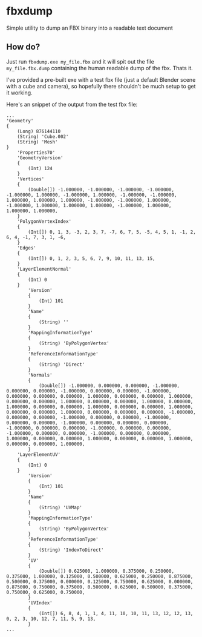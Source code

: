 # fbxdump
Simple utility to dump an FBX binary into a readable text document

## How do?
Just run `fbxdump.exe my_file.fbx` and it will spit out the file `my_file.fbx.dump` containing the human readable dump of the fbx. Thats it.

I've provided a pre-built exe with a test fbx file (just a default Blender scene with a cube and camera), so hopefully there shouldn't be much setup to get it working.

Here's an snippet of the output from the test fbx file:
```
...
'Geometry'
{
	(Long) 876144110
	(String) 'Cube.002'
	(String) 'Mesh'
}
	'Properties70'
	'GeometryVersion'
	{
		(Int) 124
	}
	'Vertices'
	{
		(Double[]) -1.000000, -1.000000, -1.000000, -1.000000, -1.000000, 1.000000, -1.000000, 1.000000, -1.000000, -1.000000, 1.000000, 1.000000, 1.000000, -1.000000, -1.000000, 1.000000, -1.000000, 1.000000, 1.000000, 1.000000, -1.000000, 1.000000, 1.000000, 1.000000, 
	}
	'PolygonVertexIndex'
	{
		(Int[]) 0, 1, 3, -3, 2, 3, 7, -7, 6, 7, 5, -5, 4, 5, 1, -1, 2, 6, 4, -1, 7, 3, 1, -6, 
	}
	'Edges'
	{
		(Int[]) 0, 1, 2, 3, 5, 6, 7, 9, 10, 11, 13, 15, 
	}
	'LayerElementNormal'
	{
		(Int) 0
	}
		'Version'
		{
			(Int) 101
		}
		'Name'
		{
			(String) ''
		}
		'MappingInformationType'
		{
			(String) 'ByPolygonVertex'
		}
		'ReferenceInformationType'
		{
			(String) 'Direct'
		}
		'Normals'
		{
			(Double[]) -1.000000, 0.000000, 0.000000, -1.000000, 0.000000, 0.000000, -1.000000, 0.000000, 0.000000, -1.000000, 0.000000, 0.000000, 0.000000, 1.000000, 0.000000, 0.000000, 1.000000, 0.000000, 0.000000, 1.000000, 0.000000, 0.000000, 1.000000, 0.000000, 1.000000, 0.000000, 0.000000, 1.000000, 0.000000, 0.000000, 1.000000, 0.000000, 0.000000, 1.000000, 0.000000, 0.000000, 0.000000, -1.000000, 0.000000, 0.000000, -1.000000, 0.000000, 0.000000, -1.000000, 0.000000, 0.000000, -1.000000, 0.000000, 0.000000, 0.000000, -1.000000, 0.000000, 0.000000, -1.000000, 0.000000, 0.000000, -1.000000, 0.000000, 0.000000, -1.000000, 0.000000, 0.000000, 1.000000, 0.000000, 0.000000, 1.000000, 0.000000, 0.000000, 1.000000, 0.000000, 0.000000, 1.000000, 
		}
	'LayerElementUV'
	{
		(Int) 0
	}
		'Version'
		{
			(Int) 101
		}
		'Name'
		{
			(String) 'UVMap'
		}
		'MappingInformationType'
		{
			(String) 'ByPolygonVertex'
		}
		'ReferenceInformationType'
		{
			(String) 'IndexToDirect'
		}
		'UV'
		{
			(Double[]) 0.625000, 1.000000, 0.375000, 0.250000, 0.375000, 1.000000, 0.125000, 0.500000, 0.625000, 0.250000, 0.875000, 0.500000, 0.375000, 0.000000, 0.125000, 0.750000, 0.625000, 0.000000, 0.875000, 0.750000, 0.375000, 0.500000, 0.625000, 0.500000, 0.375000, 0.750000, 0.625000, 0.750000, 
		}
		'UVIndex'
		{
			(Int[]) 6, 8, 4, 1, 1, 4, 11, 10, 10, 11, 13, 12, 12, 13, 0, 2, 3, 10, 12, 7, 11, 5, 9, 13, 
		}
...
```
